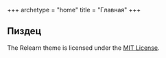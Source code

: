 +++
archetype = "home"
title = "Главная"
+++

## Пиздец

The Relearn theme is licensed under the [MIT License](https://github.com/McShelby/hugo-theme-relearn/blob/main/LICENSE).

